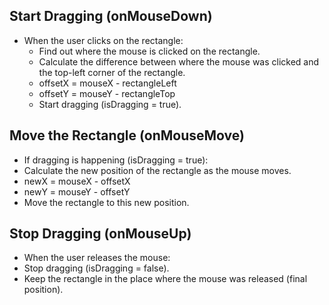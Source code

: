 ## Start Dragging (onMouseDown)
- When the user clicks on the rectangle:
  - Find out where the mouse is clicked on the rectangle.
  - Calculate the difference between where the mouse was clicked and the top-left corner of the rectangle.
  - offsetX = mouseX - rectangleLeft
  - offsetY = mouseY - rectangleTop
  - Start dragging (isDragging = true).

## Move the Rectangle (onMouseMove)
- If dragging is happening (isDragging = true):
- Calculate the new position of the rectangle as the mouse moves.
- newX = mouseX - offsetX
- newY = mouseY - offsetY
- Move the rectangle to this new position.

## Stop Dragging (onMouseUp)
- When the user releases the mouse:
- Stop dragging (isDragging = false).
- Keep the rectangle in the place where the mouse was released (final position).